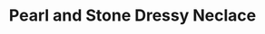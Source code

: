 ---
layout: piece
collection_: jewelry
title: Pearl and Stone Dressy Neclace
image: pearl-and-stone-dressy-neclace.jpg
media: Mixed beads
dimensions: 24" total, 12" hung
description: Pearls, smoked beads with gold colored findings and clasp.
price: $45
create_date: 2012
---